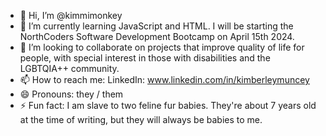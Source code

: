 - 👋 Hi, I’m @kimmimonkey
- 🌱 I’m currently learning JavaScript and HTML. I will be starting the NorthCoders Software Development Bootcamp on April 15th 2024. 
- 💞️ I’m looking to collaborate on projects that improve quality of life for people, with special interest in those with disabilities and the LGBTQIA++ community. 
- 📫 How to reach me: LinkedIn: www.linkedin.com/in/kimberleymuncey
- 😄 Pronouns: they / them
- ⚡ Fun fact: I am slave to two feline fur babies. They're about 7 years old at the time of writing, but they will always be babies to me. 

<!---
kimmimonkey/kimmimonkey is a ✨ special ✨ repository because its `README.md` (this file) appears on your GitHub profile.
You can click the Preview link to take a look at your changes.
--->
